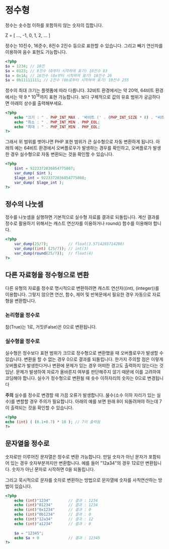 # 정수형

정수는 솟수첨 이하를 포함하지 않는 숫자의 집합니다.

Z = [ ..., -1, 0, 1, 2, ... ]

정수는 10진수, 16준수, 8진수 2진수 등으로 표한할 수 있습니다. 그리고 빼기 연산자를 이용하여 음수 표현도 가능합니다.
```php
<?php
$a = 1234; // 10진
$a = 0123; // 8진수 (0부터 시작하여 표기) 10진수 83
$a = 0x1A; // 16진수 (0x부터 시작하여 표기) 10진수 26
$a = 0b11111111; // 2진수 (0b로부터 시작하여 표기) 10진수 255
```

정수의 최대 크기는 플렛폼에 따라 다릅니다. 32비트 환경에서는 약 20억, 64비트 환경에서는 약 9 * 10<sup>18</sup>까지 표현 가능합니다. 보다 구체적으로 값의 유효 범위가 궁금하다면 아래의 상수를 출력해부세요.
```php
<?php
    echo "크기 : " . PHP_INT_MAX . '바이트 (' . (PHP_INT_SIZE * 8) . "비트)" . PHP_EOL;
    echo "최소 : " . PHP_INT_MIN . PHP_EOL;
    echo "최대 : " . PHP_INT_MIN . PHP_EOL; 
?>
```
그래서 위 범위를 벗어나면 PHP 표현 범위가 큰 실수형으로 자동 변환하게 됩니다.
아래의 예는 64비트 환경에서 오버플로우가 발생하는 경우를 확인하고, 오버플로가 발생한 경우 실수형으로 자동 변환되는 것을 확인할 수 있습니다.
```php
<?php
    $int = 9223372036854775807;
    var_dump( $int );
    $lage_int = 9223372036854775808;
    var_dump( $lage_int );
?>
```
## 정수의 나눗셈
정수를 나눗셈을 실행하면 기본적으로 실수형 자료를 결과로 되돌립니다.
계산 결과를 정수로 활용하기 위해서는 캐스트 연산자를 이용하거나 round() 함수를 이용해야 합니다.
```php
<?php
    var_dump(25/7);         // float(3.5714285714286)
    var_dump((int) (25/7)); // int(3)
    var_dump(round(25/7));  // float(4)
?>
```

## 다른 자료형을 정수형으로 변환
다른 유형의 자료를 정수로 명시적으로 변환하려면 캐스트 연산자((int), (integer))를 이용합니다. 그렇지 않으면 연산, 함수, 제어 및 반복문에서 필요한 경우 자동으로 자료형을 변환합니다.

### 논리형을 정수로
참(True)는 1로, 거짓(False)은 0으로 변환됩니다.

### 실수형을 정수로
실수형은 정수보다 표현 범위가 크므로 정수형으로 변환했을 때 오버플로우가 발생할 수 있습니다. 변환을 할 수 없는 경우 0으로 결과를 되돌립니다.
한가지 주의할 점은 이렇게 오버플로가 발생한다거나 변환에 문제가 있는 경우 어떠한 경고도 출력하지 않는다는 것입낟.
문제가 발생하여 자료가 올바른지 여부를 판단해주지 않기 때문에 이를 고려하여 코딩해야 합니다.
실수가 정수형으로 변환될 때 솟수 이하자리의 숫자는 0으로 변경됩니다

**주의** 실수를 정수로 변경할 때 가끔 오류가 발생합니다. 붅수(소수 이하 자리가 있는 실수)를 변할할 경우 주의가 필요합니다. 아래의 예를 보면 원래 8이 되돌려져야 하는데 7이 출력되는 것을 확인할 수 있습니다.
```php
<?php
echo (int) ( (0.1+0.7) * 10 ); // 7이 출력됨
?>
```

## 문자열을 정수로
숫자로만 이루어진 문자열은 정수로 변환 가능합니다. 만일 숫자가 아닌 문자가 포함되어 있는 경우 숫자부분까지만 변환합니다. 예를 들어 "12a34"의 경우 12로만 변환됩니다.
숫자가 아닌 문자로 시작하면 0을 되돌립니다.

그리고 묵시적으로 문자를 숫자로 변환하는 방법으로 문자열에 숫자를 사칙연산하는 방법이 있습니다.
```php
<?php
    echo (int)"1234"        // 결과 : 1234
    echo (int)"01234"       // 결과 : 1234
    echo (int)"0x1234"      // 결과 : 0
    echo (int)"0b1234"      // 결과 : 0
    echo (int)"12a34"       // 결과 : 12
    echo (int)"a1234"       // 결과 : 0
    
    $a = "12345";
    echo $a + 0             // 결과 : 12345
?>
```